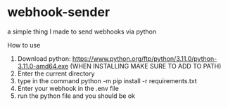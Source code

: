 # webhook-sender
a simple thing I made to send webhooks via python

How to use

1. Download python: https://www.python.org/ftp/python/3.11.0/python-3.11.0-amd64.exe (WHEN INSTALLING MAKE SURE TO ADD TO PATH)
2. Enter the current directory
3. type in the command python -m pip install -r requirements.txt
4. Enter your webhook in the .env file
5. run the python file and you should be ok
